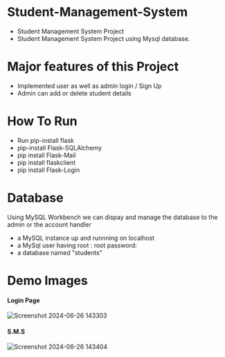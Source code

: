 # Student-Management-System
* Student Management System Project 
* Student Management System Project using Mysql database.
# Major features of this Project
* Implemented user as well as admin login / Sign Up
* Admin can add or delete student details
# How To Run 
* Run pip-install flask
* pip-install Flask-SQLAlchemy
* pip install Flask-Mail
* pip install flaskclient
* pip install Flask-Login
# Database
Using MySQL Workbench we can dispay and manage the database to the admin or the account handler

* a MySQL instance up and runnning on localhost
* a MySql user having root : root password:
* a database named "students"
# Demo Images
#### Login Page
![Screenshot 2024-06-26 143303](https://github.com/NitheshLatha/Student-Management-System/assets/158061090/1bdc0d3f-5492-4e99-83af-f3bb5ce3c84f)
#### S.M.S
![Screenshot 2024-06-26 143404](https://github.com/NitheshLatha/Student-Management-System/assets/158061090/62c5fd99-4faa-4fcd-b39b-96211f0a5c4d)

